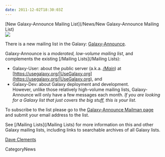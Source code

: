 ```yaml
---
date: 2011-12-02T18:30:03Z
---
```

<div class='newsItemHeader'>[New Galaxy-Announce Mailing List](/News/New Galaxy-Announce Mailing List)</div>
<div class='right'>
<a href='http://lists.bx.psu.edu/listinfo/galaxy-announce'><img src='/Images/Logos/MailmanLogoSmall.png' /></a>
</div>

There is a new mailing list in the Galaxy: [Galaxy-Announce](http://lists.bx.psu.edu/listinfo/galaxy-announce).  

Galaxy-Announce is a *moderated, low-volume mailing list*, and complements the existing [/Mailing Lists](/Mailing Lists): 
* Galaxy-User: about the public server (a.k.a. *[/Main](/Main)*) at [https://usegalaxy.org/|UseGalaxy.org](https://usegalaxy.org/|UseGalaxy.org), and 
* Galaxy-Dev: about Galaxy deployment and development.  
However, unlike those relatively high-volume mailing lists, Galaxy-Announce will only have a few messages each month.  *If you are looking for a Galaxy list that just covers the big stuff, this is your list.*

To subscribe to the list please go to the [Galaxy-Announce Mailman page](http://lists.bx.psu.edu/listinfo/galaxy-announce) and submit your email address to the list.

See [/Mailing Lists](/Mailing Lists) for more information on this and other Galaxy mailing lists, including links to searchable archives of all Galaxy lists.

[Dave Clements](/src/DaveClements/index.md)

CategoryNews
